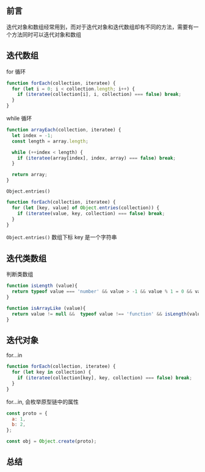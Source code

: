 ## 前言

迭代对象和数组经常用到，而对于迭代对象和迭代数组却有不同的方法，需要有一个方法同时可以迭代对象和数组

## 迭代数组

for 循环

```js
function forEach(collection, iteratee) {
  for (let i = 0; i < collection.length; i++) {
    if (iteratee(collection[i], i, collection) === false) break;
  }
}
```

while 循环

```js
function arrayEach(collection, iteratee) {
  let index = -1;
  const length = array.length;

  while (++index < length) {
    if (iteratee(array[index], index, array) === false) break;
  }

  return array;
}
```

`Object.entries()`

```js
function forEach(collection, iteratee) {
  for (let [key, value] of Object.entries(collection)) {
    if (iteratee(value, key, collection) === false) break;
  }
}
```

`Object.entries()` 数组下标 key 是一个字符串

## 迭代类数组

判断类数组

```js
function isLength (value){
  return typeof value === 'number' && value > -1 && value % 1 = 0 && value < Number.MAX_SAFE_INTEGER
}

function isArrayLike (value){
  return value != null &&  typeof value !== 'function' && isLength(value)
}
```

## 迭代对象

for...in

```js
function forEach(collection, iteratee) {
  for (let key in collection) {
    if (iteratee(collection[key], key, collection) === false) break;
  }
}
```

for...in, 会枚举原型链中的属性

```js
const proto = {
  a: 1,
  b: 2,
};

const obj = Object.create(proto);
```

## 总结

